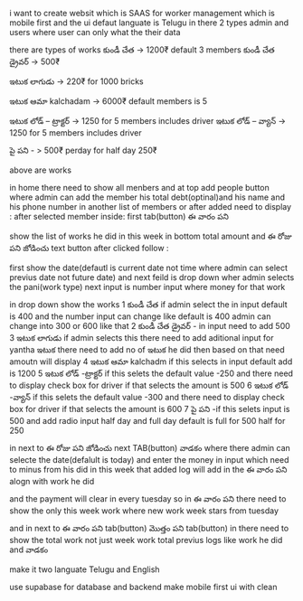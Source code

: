 i want to create websit which is SAAS for worker management
which is mobile first and the ui defaut languate is Telugu
in there 2 types admin and users where user can only what the their data

there are types of works
కుండీ చేత -> 1200₹ default 3 members
కుండీ చేత డ్రైవర్ -> 500₹

ఇటుక లాగుడు -> 220₹ for 1000 bricks

ఇటుక ఆమా kalchadam -> 6000₹ default members is 5

ఇటుక లోడ్ – ట్రాక్టర్ -> 1250 for 5 members includes driver
ఇటుక లోడ్ – వ్యాన్ -> 1250 for 5 members includes driver

పై పని - > 500₹ perday for half day 250₹

above are works

in home there need to show all menbers and at top add people button
where admin can add the member his total debt(optinal)and his name and his phone number
in another list of members or after added need to display :
after selected member
inside:
first tab(button) ఈ వారం పని

show the list of works he did in this week in bottom total amount
and ఈ రోజు పని జోడించు text button after clicked follow :

first show the date(defautl is current date not time where admin can select previus date not future date) and next feild is drop down wher admin selects the pani(work type) next input is number input where money for that work

in drop down show the works
1 కుండీ చేత if admin select the in input default is 400 and the number input can change like default is 400 admin can change into 300 or 600 like that
2 కుండీ చేత డ్రైవర్ - in input need to add 500
3 ఇటుక లాగుడు if admin selects this there need to add aditional input for yantha ఇటుక there need to add no of ఇటుక he did then based on that need amoutn will display
4 ఇటుక ఆమా kalchadm if this selects in input default add is 1200
5 ఇటుక లోడ్ -ట్రాక్టర్ if this selets the default value -250 and there need to display check box for driver if that selects the amount is 500
6 ఇటుక లోడ్ -వ్యాన్ if this selets the default value -300 and there need to display check box for driver if that selects the amount is 600
7 పై పని -if this selets input is 500 and add radio input half day and full day default is full for 500 half for 250

in next to ఈ రోజు పని జోడించు next TAB(button) వాడకం
where there admin can selecte the date(defalult is today) and enter the money in input which need to minus from his did in this week
that added log will add in the ఈ వారం పని alogn with work he did

and the payment will clear in every tuesday so in ఈ వారం పని there need to show the only this week work where new work week stars from tuesday

and in next to ఈ వారం పని tab(button) మొత్తం పని tab(button) in there need to show the total work not just week work total previus logs like work he did and వాడకం

make it two languate Telugu and English

use supabase for database and backend make mobile first ui with clean
